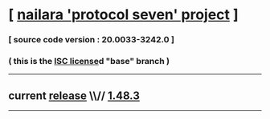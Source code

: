 
# [ [nailara 'protocol seven' project](http://src.nailara.net/) ]

### [ source code version : 20.0033-3242.0 ]

### ( this is the [ISC license](license)d "base" branch )
---
## current [release](https://github.com/anotherlink/nailara/releases) \\\\// [1.48.3](https://github.com/anotherlink/nailara/releases/tag/1.48.3)
---
